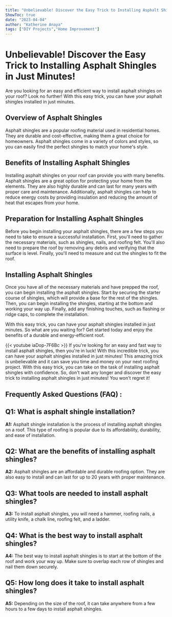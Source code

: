 ```yaml
---
title: "Unbelievable! Discover the Easy Trick to Installing Asphalt Shingles in Just Minutes!"
ShowToc: true 
date: "2023-04-04"
author: "Katherine Anaya" 
tags: ["DIY Projects","Home Improvement"]
---
```

# Unbelievable! Discover the Easy Trick to Installing Asphalt Shingles in Just Minutes!

Are you looking for an easy and efficient way to install asphalt shingles on your roof? Look no further! With this easy trick, you can have your asphalt shingles installed in just minutes. 

## Overview of Asphalt Shingles

Asphalt shingles are a popular roofing material used in residential homes. They are durable and cost-effective, making them a great choice for homeowners. Asphalt shingles come in a variety of colors and styles, so you can easily find the perfect shingles to match your home's style. 

## Benefits of Installing Asphalt Shingles

Installing asphalt shingles on your roof can provide you with many benefits. Asphalt shingles are a great option for protecting your home from the elements. They are also highly durable and can last for many years with proper care and maintenance. Additionally, asphalt shingles can help to reduce energy costs by providing insulation and reducing the amount of heat that escapes from your home. 

## Preparation for Installing Asphalt Shingles

Before you begin installing your asphalt shingles, there are a few steps you need to take to ensure a successful installation. First, you'll need to gather the necessary materials, such as shingles, nails, and roofing felt. You'll also need to prepare the roof by removing any debris and verifying that the surface is level. Finally, you'll need to measure and cut the shingles to fit the roof. 

## Installing Asphalt Shingles

Once you have all of the necessary materials and have prepped the roof, you can begin installing the asphalt shingles. Start by securing the starter course of shingles, which will provide a base for the rest of the shingles. Then, you can begin installing the shingles, starting at the bottom and working your way up. Finally, add any finishing touches, such as flashing or ridge caps, to complete the installation. 

With this easy trick, you can have your asphalt shingles installed in just minutes. So what are you waiting for? Get started today and enjoy the benefits of a durable and energy-efficient roof.

{{< youtube iaDop-7F6Bc >}} 
If you're looking for an easy and fast way to install asphalt shingles, then you're in luck! With this incredible trick, you can have your asphalt shingles installed in just minutes! This amazing trick is unbelievable and it can save you time and money on your next roofing project. With this easy trick, you can take on the task of installing asphalt shingles with confidence. So, don't wait any longer and discover the easy trick to installing asphalt shingles in just minutes! You won't regret it!

## Frequently Asked Questions (FAQ) :
## Q1: What is asphalt shingle installation?

**A1:** Asphalt shingle installation is the process of installing asphalt shingles on a roof. This type of roofing is popular due to its affordability, durability, and ease of installation.

## Q2: What are the benefits of installing asphalt shingles?

**A2:** Asphalt shingles are an affordable and durable roofing option. They are also easy to install and can last for up to 20 years with proper maintenance.

## Q3: What tools are needed to install asphalt shingles?

**A3:** To install asphalt shingles, you will need a hammer, roofing nails, a utility knife, a chalk line, roofing felt, and a ladder.

## Q4: What is the best way to install asphalt shingles?

**A4:** The best way to install asphalt shingles is to start at the bottom of the roof and work your way up. Make sure to overlap each row of shingles and nail them down securely.

## Q5: How long does it take to install asphalt shingles?

**A5:** Depending on the size of the roof, it can take anywhere from a few hours to a few days to install asphalt shingles.





